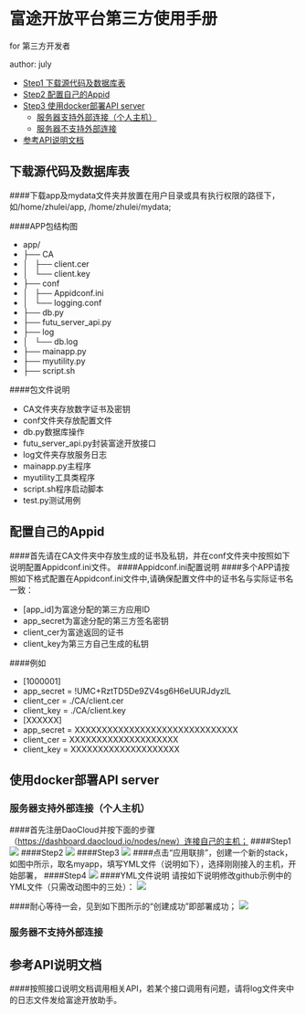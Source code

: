 
# 富途开放平台第三方使用手册

for 第三方开发者

author: july

<!-- MarkdownTOC -->

- [Step1 下载源代码及数据库表](#app-mysql)
- [Step2 配置自己的Appid](#appid-config)
- [Step3 使用docker部署API server](#docker)
    - [服务器支持外部连接（个人主机）](#DaoCloud)
    - [服务器不支持外部连接](#Aliyun)
- [参考API说明文档](#api)
   
<!-- /MarkdownTOC -->

## <a name='app-mysql'></a>下载源代码及数据库表
####下载app及mydata文件夹并放置在用户目录或具有执行权限的路径下，如/home/zhulei/app, /home/zhulei/mydata;

####APP包结构图
- app/
-  ├── CA                              
-  │   ├── client.cer                 
-  │   └── client.key                 
-  ├── conf
-  │   ├── Appidconf.ini
-  │   └── logging.conf
-  ├── db.py
-  ├── futu_server_api.py
-  ├── log
-  │   └── db.log
-  ├── mainapp.py
-  ├── myutility.py
-  ├── script.sh

####包文件说明

-  CA文件夹存放数字证书及密钥
-  conf文件夹存放配置文件
-  db.py数据库操作
-  futu_server_api.py封装富途开放接口
-  log文件夹存放服务日志
-  mainapp.py主程序
-  myutility工具类程序
-  script.sh程序启动脚本
-  test.py测试用例
 
  
## <a name='appid-config'></a>配置自己的Appid
####首先请在CA文件夹中存放生成的证书及私钥，并在conf文件夹中按照如下说明配置Appidconf.ini文件。 
####Appidconf.ini配置说明
####多个APP请按照如下格式配置在Appidconf.ini文件中,请确保配置文件中的证书名与实际证书名一致：

- [app_id]为富途分配的第三方应用ID
- app_secret为富途分配的第三方签名密钥
- client_cer为富途返回的证书
- client_key为第三方自己生成的私钥

####例如
- [1000001]
- app_secret = !UMC+RztTD5De9ZV4sg6H6eUURJdyzlL
- client_cer = ./CA/client.cer
- client_key = ./CA/client.key
- [XXXXXX]
- app_secret = XXXXXXXXXXXXXXXXXXXXXXXXXXXXXX
- client_cer = XXXXXXXXXXXXXXXXXXXX
- client_key = XXXXXXXXXXXXXXXXXXXX

## <a name='docker'></a>使用docker部署API server
### <a name='DaoCloud'></a>服务器支持外部连接（个人主机）
####首先注册DaoCloud并按下面的步骤（https://dashboard.daocloud.io/nodes/new）连接自己的主机；
####Step1
![](https://raw.githubusercontent.com/zznn/zhulei-github/master/step1.jpg)
####Step2
![](https://raw.githubusercontent.com/zznn/zhulei-github/master/step2.jpg)
####Step3
![](https://raw.githubusercontent.com/zznn/zhulei-github/master/step3.jpg)
####点击“应用联排”，创建一个新的stack，如图中所示，取名myapp，填写YML文件（说明如下），选择刚刚接入的主机，开始部署，
####Step4
![](https://raw.githubusercontent.com/zznn/zhulei-github/master/%E7%BB%98%E5%9B%BE1.jpg)
####YML文件说明
请按如下说明修改github示例中的YML文件（只需改动图中的三处）：
![](https://raw.githubusercontent.com/zznn/zhulei-github/master/%E7%BB%98%E5%9B%BE2.jpg)

####耐心等待一会，见到如下图所示的“创建成功”即部署成功；
![](https://raw.githubusercontent.com/zznn/zhulei-github/master/mytu3.png)
### <a name='Aliyun'></a>服务器不支持外部连接

## <a name='api'></a>参考API说明文档
####按照接口说明文档调用相关API，若某个接口调用有问题，请将log文件夹中的日志文件发给富途开放助手。
